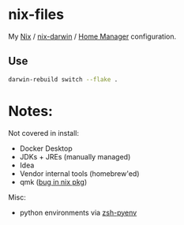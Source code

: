 # nix-files

My [Nix](https://nixos.org/download.html) / [nix-darwin](https://github.com/LnL7/nix-darwin) / [Home Manager](https://github.com/LnL7/nix-darwin) configuration.

## Use

```sh
darwin-rebuild switch --flake .
```

# Notes:

Not covered in install:

* Docker Desktop
* JDKs + JREs (manually managed)
* Idea
* Vendor internal tools (homebrew'ed)
* qmk ([bug in nix pkg](https://discourse.nixos.org/t/what-is-the-difference-between-aarch64-apple-darwin-and-aarch64-darwin-and-why-are-they-incompatible/27568))

Misc: 

* python environments via [zsh-pyenv](https://github.com/mattberther/zsh-pyenv) 
